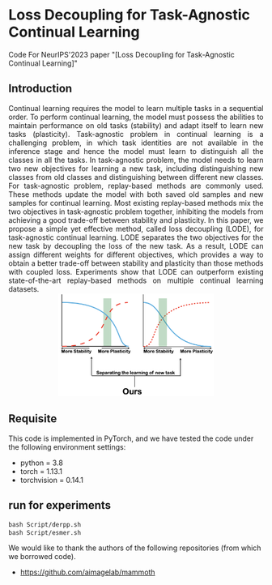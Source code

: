 # Loss Decoupling for Task-Agnostic Continual Learning
Code For NeurIPS'2023 paper "[Loss Decoupling for Task-Agnostic Continual Learning]"

## Introduction

<div align="justify">
Continual learning requires the model to learn multiple tasks in a sequential order. To perform continual learning, the model must possess the abilities to maintain performance on old tasks (stability) and adapt itself to learn new tasks (plasticity). Task-agnostic problem in continual learning is a challenging problem, in which task identities are not available in the inference stage and hence the model must learn to distinguish all the classes in all the tasks. In task-agnostic problem, the model needs to learn two new objectives for learning a new task, including distinguishing new classes from old classes and distinguishing between different new classes. For task-agnostic problem, replay-based methods are commonly used. These methods update the model with both saved old samples and new samples for continual learning. Most existing replay-based methods mix the two objectives in task-agnostic problem together, inhibiting the models from achieving a good trade-off between stability and plasticity. In this paper, we propose a simple yet effective method, called loss decoupling (LODE), for task-agnostic continual learning. LODE separates the two objectives for the new task by decoupling the loss of the new task. As a result, LODE can assign different weights for different objectives, which provides a way to obtain a better trade-off between stability and plasticity than those methods with coupled loss. Experiments show that LODE can outperform existing state-of-the-art replay-based methods on multiple continual learning datasets.
</div>

<center>
<img src="LODE.png" style="zoom:30%" >
</center>

## Requisite

This code is implemented in PyTorch, and we have tested the code under the following environment settings:

- python = 3.8
- torch = 1.13.1
- torchvision = 0.14.1

## run for experiments

```
bash Script/derpp.sh
bash Script/esmer.sh
```


We would like to thank the authors of the following repositories (from which we borrowed code). </br>
* https://github.com/aimagelab/mammoth
